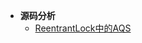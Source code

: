 <!--* **理论基础**
	* [万恶之源：可见性、有序性及原子性问题](java/thread/origin.md)
	* [互斥锁（上）：解决原子性问题](java/thread/mutex1.md)
	* [互斥锁（下）：如何用一把锁保护多个资源？](java/thread/mutex2.md)
	* [一不小心就死锁了，怎么办？](java/thread/deadlock.md)
* **工具类**
    * [Lock&Condition（上）:并发包中的管程](java/thread/lock.md)
    * [Lock&Condition（下）:如何异步转同步](java/thread/condition.md)
    * [Semaphore:如何快速实现一个限流器](java/thread/semaphore.md)
    * [ReadWriteLock:如何快速实现一个完备的缓存](java/thread/readWriteLock.md)
    * [CountDownLatch和CyclicBarrier：如何让多线程步调一致](java/thread/countDownLatchAndCyclicBarrier.md)
    * [并发容器：都有哪些“坑”需要我们填？](java/thread/collection.md)
    * [原子类：无锁工具类的典范](java/thread/atomicClass.md)
    * [Executor与线程池：如何创建正确的线程池？](java/thread/executor.md)
    * [Future：如何用多线程实现最优的“烧水泡茶”程序？](java/thread/future.md)
    * [CompletionService：如何批量执行异步任务？](java/thread/completionService.md)
* **案例分析**-->
* **源码分析**
	* [ReentrantLock中的AQS](java/thread/concurrent/AQS.md)
